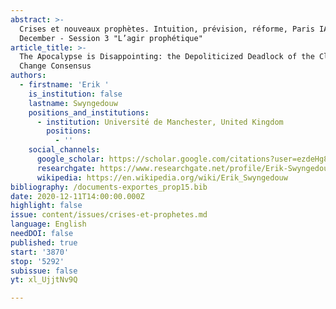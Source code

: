 ```yaml
---
abstract: >-
  Crises et nouveaux prophètes. Intuition, prévision, réforme, Paris IAS, 10-11
  December - Session 3 "L’agir prophétique"
article_title: >-
  The Apocalypse is Disappointing: the Depoliticized Deadlock of the Climate
  Change Consensus
authors:
  - firstname: 'Erik '
    is_institution: false
    lastname: Swyngedouw
    positions_and_institutions:
      - institution: Université de Manchester, United Kingdom
        positions:
          - ''
    social_channels:
      google_scholar: https://scholar.google.com/citations?user=ezdeHg8AAAAJ&hl=en
      researchgate: https://www.researchgate.net/profile/Erik-Swyngedouw-2
      wikipedia: https://en.wikipedia.org/wiki/Erik_Swyngedouw
bibliography: /documents-exportes_prop15.bib
date: 2020-12-11T14:00:00.000Z
highlight: false
issue: content/issues/crises-et-prophetes.md
language: English
needDOI: false
published: true
start: '3870'
stop: '5292'
subissue: false
yt: xl_UjjtNv9Q

---
```


<Youtube yt="xl_UjjtNv9Q" caption="The apocalypse is disappointing: the depoliticized deadlock of the climate change consensus" start="3870" stop="5292"></Youtube>